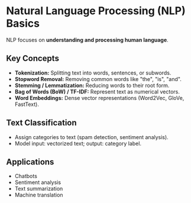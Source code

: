 # Natural Language Processing (NLP) Basics

NLP focuses on **understanding and processing human language**.

## Key Concepts
- **Tokenization:** Splitting text into words, sentences, or subwords.
- **Stopword Removal:** Removing common words like "the", "is", "and".
- **Stemming / Lemmatization:** Reducing words to their root form.
- **Bag of Words (BoW) / TF-IDF:** Represent text as numerical vectors.
- **Word Embeddings:** Dense vector representations (Word2Vec, GloVe, FastText).

## Text Classification
- Assign categories to text (spam detection, sentiment analysis).
- Model input: vectorized text; output: category label.

## Applications
- Chatbots
- Sentiment analysis
- Text summarization
- Machine translation
